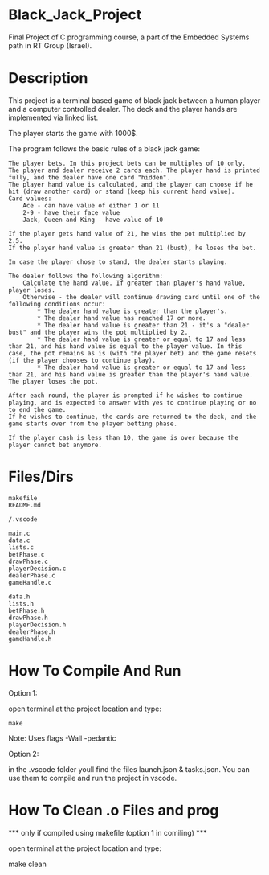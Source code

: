 # Black_Jack_Project
Final Project of C programming course, a part of the Embedded Systems path in RT Group (Israel). 

# Description 
This project is a terminal based game of black jack between a human player and a computer controlled dealer.
The deck and the player hands are implemented via linked list.

The player starts the game with 1000$.

The program follows the basic rules of a black jack game:

    The player bets. In this project bets can be multiples of 10 only.    
    The player and dealer receive 2 cards each. The player hand is printed fully, and the dealer have one card "hidden".
    The player hand value is calculated, and the player can choose if he hit (draw another card) or stand (keep his current hand value).
    Card values:
        Ace - can have value of either 1 or 11
        2-9 - have their face value
        Jack, Queen and King - have value of 10

    If the player gets hand value of 21, he wins the pot multiplied by 2.5.
    If the player hand value is greater than 21 (bust), he loses the bet.

    In case the player chose to stand, the dealer starts playing.

    The dealer follows the following algorithm:
        Calculate the hand value. If greater than player's hand value, player loses.
        Otherwise - the dealer will continue drawing card until one of the following conditions occur:
            * The dealer hand value is greater than the player's.
            * The dealer hand value has reached 17 or more.
            * The dealer hand value is greater than 21 - it's a "dealer bust" and the player wins the pot multiplied by 2.
            * The dealer hand value is greater or equal to 17 and less than 21, and his hand value is equal to the player value. In this case, the pot remains as is (with the player bet) and the game resets (if the player chooses to continue play).
            * The dealer hand value is greater or equal to 17 and less than 21, and his hand value is greater than the player's hand value. The player loses the pot.

    After each round, the player is prompted if he wishes to continue playing, and is expected to answer with yes to continue playing or no to end the game.
    If he wishes to continue, the cards are returned to the deck, and the game starts over from the player betting phase.
    
    If the player cash is less than 10, the game is over because the player cannot bet anymore.
    
# Files/Dirs 
    makefile
    README.md
    
    /.vscode

    main.c
    data.c
    lists.c
    betPhase.c
    drawPhase.c
    playerDecision.c
    dealerPhase.c
    gameHandle.c

    data.h
    lists.h
    betPhase.h
    drawPhase.h
    playerDecision.h
    dealerPhase.h
    gameHandle.h

# How To Compile And Run 

Option 1:
    
   open terminal at the project location and type: 
        
    make

   Note: Uses flags -Wall -pedantic

Option 2:
    
   in the .vscode folder youll find the files launch.json & tasks.json. You can use them to compile and run the project in vscode.

# How To Clean .o Files and prog 

*** only if compiled using makefile (option 1 in comiling) ***

open terminal at the project location and type:
  
  make clean

